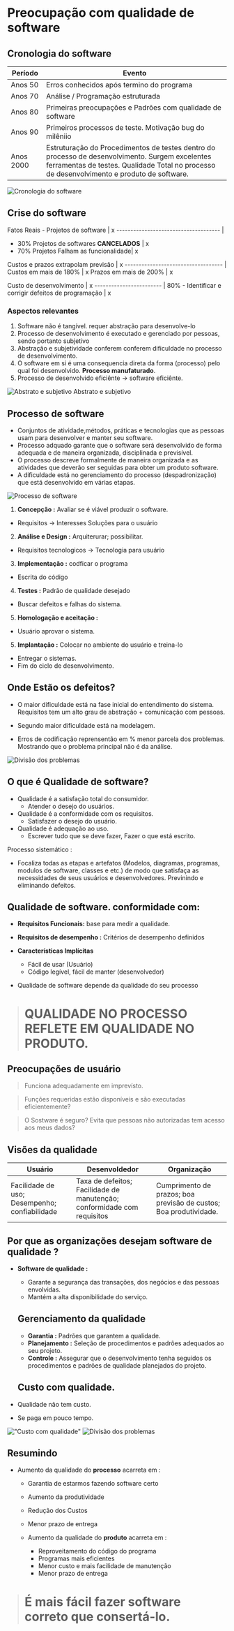# Preocupação com qualidade de software

## Cronologia do software

Período | Evento
------- | -------
Anos 50 | Erros conhecidos após termino do programa
Anos 70 | Análise / Programação estruturada
Anos 80 | Primeiras preocupações e Padrões com qualidade de software
Anos 90  | Primeiros processos de teste. Motivação bug do milêniio
Anos 2000 | Estruturação do Procedimentos de testes dentro do processo de desenvolvimento. Surgem excelentes ferramentas de testes. Qualidade Total no processo de desenvolvimento e produto de software.

![Cronologia do software](../img/002-cronologia.png "Cronologia do software")

## Crise do software

Fatos Reais - Projetos de software    |  x
------------------------------------- |
+ 30% Projetos de softwares **CANCELADOS** | x
+ 70% Projetos Falham as funcionalidade| x

Custos e prazos extrapolam previsão | x
----------------------------------- |
Custos em mais de 180% | x
Prazos em mais de 200% | x

Custo de desenvolvimento | x
------------------------ |
80% - Identificar e corrigir defeitos de programação | x


### Aspectos relevantes

1.  Software não é tangível. requer abstração para desenvolve-lo
2. Processo de desenvolvimento é executado e gerenciado por pessoas, sendo portanto subjetivo
3. Abstração e subjetividade conferem conferem dificuldade no processo de desenvolvimento.
4.  O software em si é uma consequencia direta da forma (processo) pelo qual foi desenvolvido. **Processo manufaturado**.
5. Processo de desenvolvido eficiênte -> software eficiênte.


![Abstrato e subjetivo](../img/003-Abstrato-subjetivo.png "Abstrato e subjetivo")
Abstrato e subjetivo

## Processo de software

* Conjuntos de atividade,métodos, práticas e tecnologias que as pessoas usam para desenvolver e manter seu software.
* Processo adquado garante que o software será desenvolvido de forma adequada e de maneira organizada, disciplinada e previsível.
* O processo descreve formalmente de maneira organizada e as atividades que deverão ser seguidas para obter um produto software.
* A dificuldade está no gerenciamento do processo (despadronização) que está desenvolvido em várias etapas.

![Processo de software](../img/004-processoDesenSoftware.png "Processo de software")


1. **Concepção :**  Avaliar se é viável produzir o software.
  *  Requisitos -> Interesses Soluções para o usuário
2. **Análise e Design :** Arquiterurar; possibilitar.
  * Requisitos tecnologicos -> Tecnologia para usuário
3. **Implementação :** codficar o programa
  * Escrita do código
4. **Testes :** Padrão de qualidade desejado
  * Buscar defeitos e falhas do sistema.
5. **Homologação e aceitação :**  
  * Usuário aprovar o sistema.
5. **Implantação :** Colocar no ambiente do usuário e treina-lo
  * Entregar o sistemas.
  * Fim do ciclo de desenvolvimento.


## Onde Estão os defeitos?

* O maior dificuldade está na fase inicial do entendimento do sistema. Requisitos tem um alto grau de abstração + comunicação  com pessoas.

* Segundo maior dificuldade está na modelagem.

* Erros de codificação reprensentão em % menor parcela dos problemas. Mostrando que o problema principal não é da análise.

![Divisão dos problemas](../img/005-DivisaoProblemas.png "Divisão dos problemas")

## O que é Qualidade de software?

* Qualidade é a satisfação total do consumidor.
  * Atender o desejo do usuários.
* Qualidade é a conformidade com os requisitos.
  * Satisfazer o desejo do usuário.
* Qualidade é adequação ao uso.
  * Escrever tudo que se deve fazer, Fazer o que está escrito.

Processo sistemático :

* Focaliza todas as etapas e artefatos (Modelos, diagramas, programas, modulos de software, classes e etc.)
de modo que satisfaça as necessidades de seus usuários e desenvolvedores. Previnindo e eliminando defeitos.

## Qualidade de software. conformidade com:
* **Requisitos Funcionais:** base para medir a qualidade.
* **Requisitos de desempenho :** Critérios de desempenho definidos
* **Características Implícitas**
  * Fácil de usar (Usuário)
  * Código legível, fácil de manter (desenvolvedor)

 * Qualidade de software depende da qualidade do seu processo

> # QUALIDADE NO PROCESSO REFLETE EM QUALIDADE NO PRODUTO.

## Preocupações de usuário

> Funciona adequadamente em imprevísto.

> Funções requeridas estão disponíveis e  são executadas eficientemente?

> O Sostware é seguro? Evita que pessoas não autorizadas tem acesso aos meus dados?


## Visões da qualidade

Usuário | Desenvoldedor | Organização
------- | ------------- | -----------
Facilidade de uso; Desempenho; confiabilidade | Taxa de defeitos; Facilidade de manutenção;  conformidade com requisitos | Cumprimento de prazos; boa previsão de custos; Boa produtividade.

## Por que as organizações desejam software de qualidade ?

* **Software de qualidade :**   
  * Garante a segurança das transações, dos negócios e das pessoas envolvidas.
  *  Mantém a alta disponibilidade do serviço.

  ## Gerenciamento da qualidade

  * **Garantia :** Padrões que garantem a qualidade.
  * **Planejamento :** Seleção de procedimentos e padrões adequados ao seu projeto.
  * **Controle :**  Assegurar que o desenvolvimento tenha seguidos os procedimentos e padrões de qualidade planejados do projeto.

  ## Custo com qualidade.

* Qualidade não tem custo.
* Se paga em pouco tempo.

!["Custo com qualidade"](../img/006-custo.png "Custo com qualidade")
![Divisão dos problemas](../img/005-DivisaoProblemas.png "Divisão dos problemas")
## Resumindo

* Aumento da qualidade do **processo** acarreta em :
  * Garantia de estarmos fazendo software certo
  * Aumento da produtividade
  * Redução dos Custos
  * Menor prazo de entrega

  * Aumento da qualidade do **produto** acarreta em :
    * Reproveitamento do código do programa
    * Programas mais eficientes
    * Menor custo e mais facilidade de manutenção
    * Menor prazo de entrega

>#   É mais fácil fazer software correto que consertá-lo.
